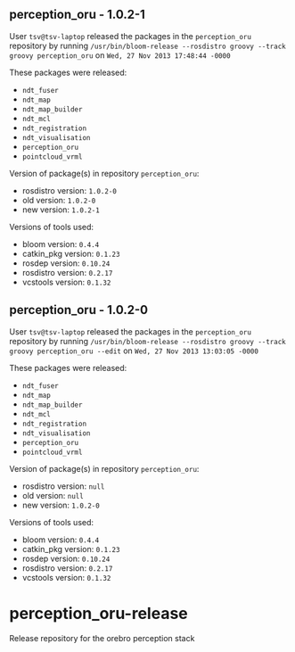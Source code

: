 ## perception_oru - 1.0.2-1

User `tsv@tsv-laptop` released the packages in the `perception_oru` repository by running `/usr/bin/bloom-release --rosdistro groovy --track groovy perception_oru` on `Wed, 27 Nov 2013 17:48:44 -0000`

These packages were released:
- `ndt_fuser`
- `ndt_map`
- `ndt_map_builder`
- `ndt_mcl`
- `ndt_registration`
- `ndt_visualisation`
- `perception_oru`
- `pointcloud_vrml`

Version of package(s) in repository `perception_oru`:
- rosdistro version: `1.0.2-0`
- old version: `1.0.2-0`
- new version: `1.0.2-1`

Versions of tools used:
- bloom version: `0.4.4`
- catkin_pkg version: `0.1.23`
- rosdep version: `0.10.24`
- rosdistro version: `0.2.17`
- vcstools version: `0.1.32`


## perception_oru - 1.0.2-0

User `tsv@tsv-laptop` released the packages in the `perception_oru` repository by running `/usr/bin/bloom-release --rosdistro groovy --track groovy perception_oru --edit` on `Wed, 27 Nov 2013 13:03:05 -0000`

These packages were released:
- `ndt_fuser`
- `ndt_map`
- `ndt_map_builder`
- `ndt_mcl`
- `ndt_registration`
- `ndt_visualisation`
- `perception_oru`
- `pointcloud_vrml`

Version of package(s) in repository `perception_oru`:
- rosdistro version: `null`
- old version: `null`
- new version: `1.0.2-0`

Versions of tools used:
- bloom version: `0.4.4`
- catkin_pkg version: `0.1.23`
- rosdep version: `0.10.24`
- rosdistro version: `0.2.17`
- vcstools version: `0.1.32`


perception_oru-release
======================

Release repository for the orebro perception stack

